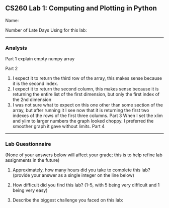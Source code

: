 ## CS260 Lab 1: Computing and Plotting in Python

Name:

Number of Late Days Using for this lab:

---

### Analysis

Part 1
explain empty numpy array

Part 2
1) I expect it to return the third row of the array, this makes sense because it is
the second index.
2) I expect it to return the second column, this makes sense because it is returning
the entire list of the first dimension, but only the first index of the 2nd dimension
3) I was not sure what to expect on this one other than some section of the array,
but after running it I see now that it is returning the first two indexes of the rows
of the first three columns.
Part 3
When I set the xlim and ylim to larger numbers the graph looked choppy. I preferred
the smoother graph it gave without limits. 
Part 4

---

### Lab Questionnaire

(None of your answers below will affect your grade; this is to help refine lab
assignments in the future)

1. Approximately, how many hours did you take to complete this lab? (provide
  your answer as a single integer on the line below)

2. How difficult did you find this lab? (1-5, with 5 being very difficult and 1
  being very easy)

3. Describe the biggest challenge you faced on this lab:
